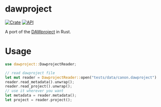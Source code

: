 # dawproject

[![Crate](https://img.shields.io/crates/v/dawproject.svg)](https://crates.io/crates/dawproject)
[![API](https://docs.rs/dawproject/badge.svg)](https://docs.rs/dawproject)

A port of the [DAWproject](https://github.com/bitwig/dawproject) in Rust.

# Usage

```rust
use dawproject::DawprojectReader;

// read dawproject file
let mut reader = DawprojectReader::open("tests/data/canon.dawproject").unwrap();
reader.read_metadata().unwrap();
reader.read_project().unwrap();
// use it wherever you want
let metadata = reader.metadata();
let project = reader.project();
```
